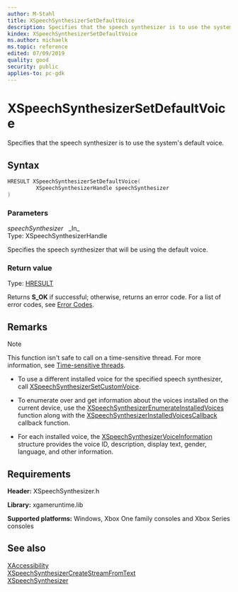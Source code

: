 ```yaml
---
author: M-Stahl
title: XSpeechSynthesizerSetDefaultVoice
description: Specifies that the speech synthesizer is to use the system's default voice.
kindex: XSpeechSynthesizerSetDefaultVoice
ms.author: michaelk
ms.topic: reference
edited: 07/09/2019
quality: good
security: public
applies-to: pc-gdk
---
```


# XSpeechSynthesizerSetDefaultVoice  

Specifies that the speech synthesizer is to use the system's default voice.

## Syntax  
  
```cpp
HRESULT XSpeechSynthesizerSetDefaultVoice(  
         XSpeechSynthesizerHandle speechSynthesizer  
)  
```  
  
### Parameters  
  
*speechSynthesizer* &nbsp;&nbsp;\_In\_  
Type: XSpeechSynthesizerHandle  
  
Specifies the speech synthesizer that will be using the default voice.  
  
### Return value
Type: [HRESULT](/openspecs/windows_protocols/ms-erref/0642cb2f-2075-4469-918c-4441e69c548a)  
  
Returns **S_OK** if successful; otherwise, returns an error code. For a list of error codes, see [Error Codes](../../../errorcodes.md).  
  
## Remarks  
  > [!NOTE]
> This function isn't safe to call on a time-sensitive thread. For more information, see [Time-sensitive threads](../../../../system/overviews/time-sensitive-threads.md).  
  
* To use a different installed voice for the specified speech synthesizer, call [XSpeechSynthesizerSetCustomVoice](xspeechsynthesizersetcustomvoice.md). 

* To enumerate over and get information about the voices installed on the current device, use the [XSpeechSynthesizerEnumerateInstalledVoices](xspeechsynthesizerenumerateinstalledvoices.md) function along with the [XSpeechSynthesizerInstalledVoicesCallback](xspeechsynthesizerinstalledvoicescallback.md) callback function. 

* For each installed voice, the [XSpeechSynthesizerVoiceInformation](../structs/xspeechsynthesizervoiceinformation.md) structure provides the voice ID, description, display text, gender, language, and other information. 
  
## Requirements  
  
**Header:** XSpeechSynthesizer.h
  
**Library:** xgameruntime.lib  
  
**Supported platforms:** Windows, Xbox One family consoles and Xbox Series consoles  
  
## See also  
[XAccessibility](../../xaccessibility/xaccessibility_members.md)  
[XSpeechSynthesizerCreateStreamFromText](xspeechsynthesizercreatestreamfromtext.md)  
[XSpeechSynthesizer](../xspeechsynthesizer_members.md)
  
  